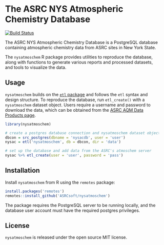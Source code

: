 # The ASRC NYS Atmospheric Chemistry Database

[![Build Status](https://travis-ci.org/ASRCsoft/nysatmoschem.svg?branch=master)](https://travis-ci.org/ASRCsoft/nysatmoschem)

The ASRC NYS Atmospheric Chemistry Database is a PostgreSQL database containing atmospheric chemistry data from ASRC sites in New York State.

The `nysatmoschem` R package provides utilities to reproduce the database, along with functions to generate various reports and processed datasets, and tools to visualize the data.

## Usage

`nysatmoschem` builds on the [`etl` package](https://cran.r-project.org/web/packages/etl/index.html) and follows the `etl` syntax and design structure. To reproduce the database, run `etl_create()` with a `nysatmoschem` dataset object. Users require a username and password to download the data, which can be obtained from the [ASRC AQM Data Products page](http://pireds.asrc.cestm.albany.edu:3000/).

```R
library(nysatmoschem)

# create a postgres database connection and nysatmoschem dataset object
dbcon = src_postgres(dbname = 'nysacdb', user = 'user')
nysac = etl('nysatmoschem', db = dbcon, dir = 'data')

# set up the database and add data from the ASRC's atmoschem server
nysac %>% etl_create(user = 'user', password = 'pass')
```

## Installation

Install `nysatmoschem` from R using the `remotes` package:

```R
install.packages('remotes')
remotes::install_github('ASRCsoft/nysatmoschem')
```

The package requires the PostgreSQL server to be running locally, and the database user account must have the required postgres privileges.

## License

`nysatmoschem` is released under the open source MIT license.
